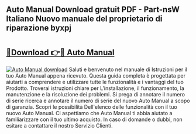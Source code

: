 ## Auto Manual Download gratuit PDF - Part-nsW Italiano Nuovo manuale del proprietario di riparazione byxpj

# <h2><a href="http://dfgiu7.blite.top/?on=Auto+Manual">🔗Download 👉🔴 Auto Manual</a></h2>

[![Auto Manual download](https://i.imgur.com/lujVjoI.png)](http://dfgiu7.blite.top/?on=Auto+Manual)
Saluti e benvenuto nel manuale di Istruzioni per il tuo Auto Manual appena ricevuto. Questa guida completa è progettata per aiutarti a comprendere e utilizzare tutte le funzionalità e i vantaggi del tuo Prodotto. Troverai istruzioni chiare per L'installazione, il funzionamento, la manutenzione e la risoluzione dei problemi. Si prega di annotare il numero di serie ricerca e annotare il numero di serie del nuovo Auto Manual a scopo di garanzia. Scopri le possibilità Dell'elenco delle funzionalità con il tuo nuovo Auto Manual. Ci aspettiamo che Auto Manual ti abbia aiutato a familiarizzare con il tuo ultimo acquisto. In caso di domande o dubbi, non esitare a contattare il nostro Servizio Clienti.
